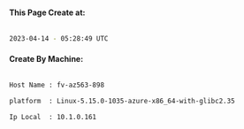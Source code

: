 
   
#### This Page Create at:

```bash

2023-04-14 - 05:28:49 UTC

```

#### Create By Machine:

```bash

Host Name : fv-az563-898

platform  : Linux-5.15.0-1035-azure-x86_64-with-glibc2.35

Ip Local  : 10.1.0.161

```

